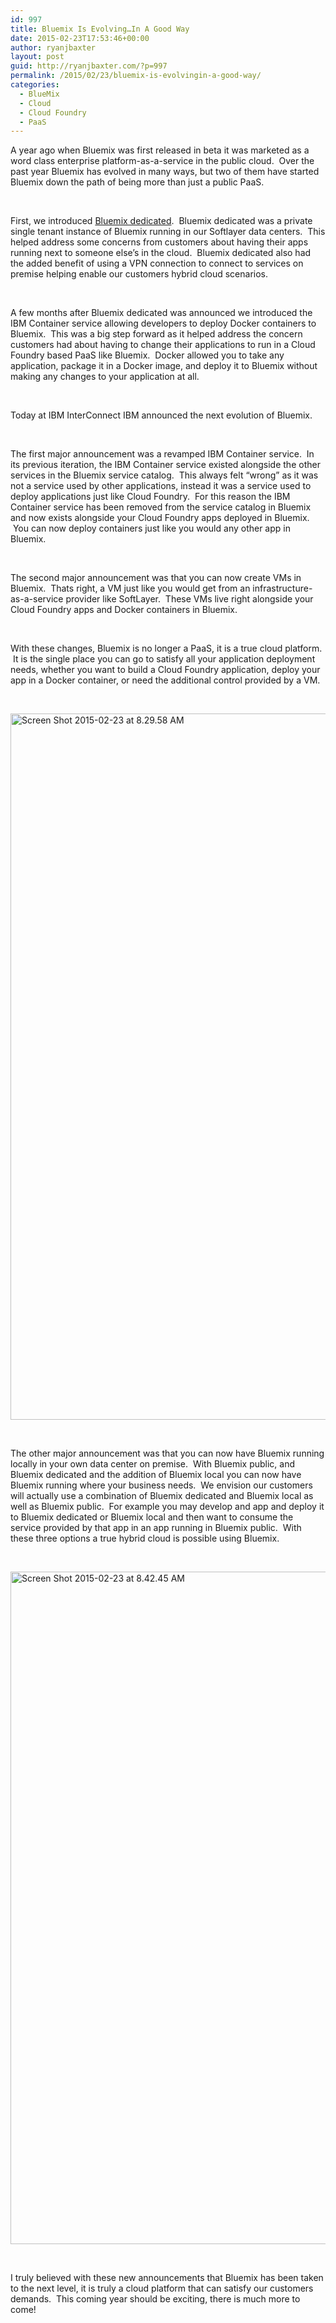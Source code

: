 ```yaml
---
id: 997
title: Bluemix Is Evolving…In A Good Way
date: 2015-02-23T17:53:46+00:00
author: ryanjbaxter
layout: post
guid: http://ryanjbaxter.com/?p=997
permalink: /2015/02/23/bluemix-is-evolvingin-a-good-way/
categories:
  - BlueMix
  - Cloud
  - Cloud Foundry
  - PaaS
---
```

<div>
  A year ago when Bluemix was first released in beta it was marketed as a word class enterprise platform-as-a-service in the public cloud.  Over the past year Bluemix has evolved in many ways, but two of them have started Bluemix down the path of being more than just a public PaaS.
</div>

&nbsp;

<div>
  First, we introduced <a href="https://console.ng.bluemix.net/solutions/dedicated" target="_blank">Bluemix dedicated</a>.  Bluemix dedicated was a private single tenant instance of Bluemix running in our Softlayer data centers.  This helped address some concerns from customers about having their apps running next to someone else&#8217;s in the cloud.  Bluemix dedicated also had the added benefit of using a VPN connection to connect to services on premise helping enable our customers hybrid cloud scenarios.
</div>

&nbsp;

<div>
  A few months after Bluemix dedicated was announced we introduced the IBM Container service allowing developers to deploy Docker containers to Bluemix.  This was a big step forward as it helped address the concern customers had about having to change their applications to run in a Cloud Foundry based PaaS like Bluemix.  Docker allowed you to take any application, package it in a Docker image, and deploy it to Bluemix without making any changes to your application at all.
</div>

&nbsp;

<div>
  Today at IBM InterConnect IBM announced the next evolution of Bluemix.
</div>

&nbsp;

<div>
  The first major announcement was a revamped IBM Container service.  In its previous iteration, the IBM Container service existed alongside the other services in the Bluemix service catalog.  This always felt “wrong” as it was not a service used by other applications, instead it was a service used to deploy applications just like Cloud Foundry.  For this reason the IBM Container service has been removed from the service catalog in Bluemix and now exists alongside your Cloud Foundry apps deployed in Bluemix.  You can now deploy containers just like you would any other app in Bluemix.
</div>

&nbsp;

<div>
  The second major announcement was that you can now create VMs in Bluemix.  Thats right, a VM just like you would get from an infrastructure-as-a-service provider like SoftLayer.  These VMs live right alongside your Cloud Foundry apps and Docker containers in Bluemix.
</div>

&nbsp;

<div>
  With these changes, Bluemix is no longer a PaaS, it is a true cloud platform.  It is the single place you can go to satisfy all your application deployment needs, whether you want to build a Cloud Foundry application, deploy your app in a Docker container, or need the additional control provided by a VM.
</div>

&nbsp;

<div>
  <a href="http://ryanjbaxter.com/wp-content/uploads/2015/02/Screen-Shot-2015-02-23-at-8.29.58-AM.png"><img class="alignnone size-full wp-image-999" src="http://ryanjbaxter.com/wp-content/uploads/2015/02/Screen-Shot-2015-02-23-at-8.29.58-AM.png" alt="Screen Shot 2015-02-23 at 8.29.58 AM" width="2626" height="1130" srcset="http://ryanjbaxter.com/wp-content/uploads/2015/02/Screen-Shot-2015-02-23-at-8.29.58-AM-300x129.png 300w, http://ryanjbaxter.com/wp-content/uploads/2015/02/Screen-Shot-2015-02-23-at-8.29.58-AM-1024x441.png 1024w, http://ryanjbaxter.com/wp-content/uploads/2015/02/Screen-Shot-2015-02-23-at-8.29.58-AM.png 2626w" sizes="(max-width: 2626px) 100vw, 2626px" /></a>
</div>

&nbsp;

<div>
  The other major announcement was that you can now have Bluemix running locally in your own data center on premise.  With Bluemix public, and Bluemix dedicated and the addition of Bluemix local you can now have Bluemix running where your business needs.  We envision our customers will actually use a combination of Bluemix dedicated and Bluemix local as well as Bluemix public.  For example you may develop and app and deploy it to Bluemix dedicated or Bluemix local and then want to consume the service provided by that app in an app running in Bluemix public.  With these three options a true hybrid cloud is possible using Bluemix.
</div>

&nbsp;

<div>
  <a href="https://console.ng.bluemix.net/solutions/hybrid-cloud"><img class="alignnone size-full wp-image-1000" src="http://ryanjbaxter.com/wp-content/uploads/2015/02/Screen-Shot-2015-02-23-at-8.42.45-AM.png" alt="Screen Shot 2015-02-23 at 8.42.45 AM" width="1740" height="1076" srcset="http://ryanjbaxter.com/wp-content/uploads/2015/02/Screen-Shot-2015-02-23-at-8.42.45-AM-300x186.png 300w, http://ryanjbaxter.com/wp-content/uploads/2015/02/Screen-Shot-2015-02-23-at-8.42.45-AM-1024x633.png 1024w, http://ryanjbaxter.com/wp-content/uploads/2015/02/Screen-Shot-2015-02-23-at-8.42.45-AM.png 1740w" sizes="(max-width: 1740px) 100vw, 1740px" /></a>
</div>

&nbsp;

<div>
  I truly believed with these new announcements that Bluemix has been taken to the next level, it is truly a cloud platform that can satisfy our customers demands.  This coming year should be exciting, there is much more to come!
</div>